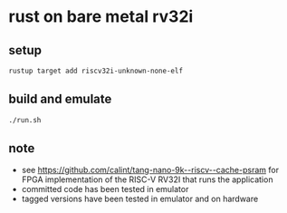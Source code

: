 # rust on bare metal rv32i

## setup
```sh
rustup target add riscv32i-unknown-none-elf
```

## build and emulate
```sh
./run.sh
```

## note
* see https://github.com/calint/tang-nano-9k--riscv--cache-psram for FPGA implementation of the RISC-V RV32I that runs the application
*  committed code has been tested in emulator
*  tagged versions have been tested in emulator and on hardware
